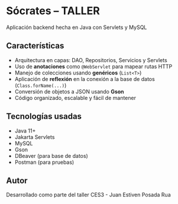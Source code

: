 # Sócrates – TALLER 
Aplicación backend hecha en Java con Servlets y MySQL 

##  Características

- Arquitectura en capas: DAO, Repositorios, Servicios y Servlets
- Uso de **anotaciones** como `@WebServlet` para mapear rutas HTTP
- Manejo de colecciones usando **genéricos** (`List<T>`)
- Aplicación de **reflexión** en la conexión a la base de datos (`Class.forName(...)`)
- Conversión de objetos a JSON usando **Gson**
- Código organizado, escalable y fácil de mantener

##  Tecnologías usadas

- Java 11+
- Jakarta Servlets
- MySQL
- Gson
- DBeaver (para base de datos)
- Postman (para pruebas)

##  Autor

Desarrollado como parte del taller CES3 - Juan Estiven Posada Rua